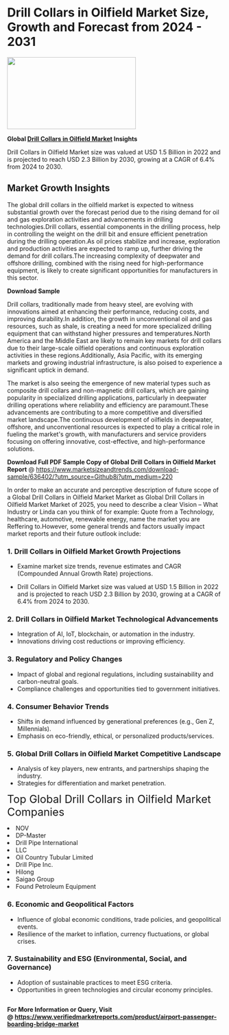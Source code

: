 <H1>Drill Collars in Oilfield Market Size, Growth and Forecast from 2024 - 2031</H1><img class="aligncenter size-medium wp-image-584254" src="https://thirdeyenews.in/wp-content/uploads/2024/09/Global-Market-Research-300x168.jpeg" alt="" width="300" height="168" /><p><strong>Global&nbsp;<a href="https://www.marketsizeandtrends.com/download-sample/636402/?utm_source=Github8j?utm_medium=220">Drill Collars in Oilfield Market</a> Insights</strong></p><p>Drill Collars in Oilfield Market size was valued at USD 1.5 Billion in 2022 and is projected to reach USD 2.3 Billion by 2030, growing at a CAGR of 6.4% from 2024 to 2030.</p><p><h2>Market Growth Insights</h2> <p>The global drill collars in the oilfield market is expected to witness substantial growth over the forecast period due to the rising demand for oil and gas exploration activities and advancements in drilling technologies.Drill collars, essential components in the drilling process, help in controlling the weight on the drill bit and ensure efficient penetration during the drilling operation.As oil prices stabilize and increase, exploration and production activities are expected to ramp up, further driving the demand for drill collars.The increasing complexity of deepwater and offshore drilling, combined with the rising need for high-performance equipment, is likely to create significant opportunities for manufacturers in this sector.</p> <p><strong>Download Sample</strong></p> <p>Drill collars, traditionally made from heavy steel, are evolving with innovations aimed at enhancing their performance, reducing costs, and improving durability.In addition, the growth in unconventional oil and gas resources, such as shale, is creating a need for more specialized drilling equipment that can withstand higher pressures and temperatures.North America and the Middle East are likely to remain key markets for drill collars due to their large-scale oilfield operations and continuous exploration activities in these regions.Additionally, Asia Pacific, with its emerging markets and growing industrial infrastructure, is also poised to experience a significant uptick in demand.</p> <p>The market is also seeing the emergence of new material types such as composite drill collars and non-magnetic drill collars, which are gaining popularity in specialized drilling applications, particularly in deepwater drilling operations where reliability and efficiency are paramount.These advancements are contributing to a more competitive and diversified market landscape.The continuous development of oilfields in deepwater, offshore, and unconventional resources is expected to play a critical role in fueling the market's growth, with manufacturers and service providers focusing on offering innovative, cost-effective, and high-performance solutions.</p> <p><span class=""><strong>Download Full PDF Sample Copy of Global Drill Collars in Oilfield Market Report</strong> @ <a href="https://www.marketsizeandtrends.com/download-sample/636402/?utm_source=Github8j?utm_medium=220" target="_blank">https://www.marketsizeandtrends.com/download-sample/636402/?utm_source=Github8j?utm_medium=220</a></span></p><p>In order to make an accurate and perceptive description of future scope of a Global&nbsp;Drill Collars in Oilfield Market Market as Global&nbsp;Drill Collars in Oilfield Market Market of 2025, you need to describe a clear Vision &ndash; What Industry or Linda can you think of for example: Quote from a Technology, healthcare, automotive, renewable energy, name the market you are Reffering to.However, some general trends and factors usually impact market reports and their future outlook include:</p><h3>1.&nbsp;<strong>Drill Collars in Oilfield Market Growth Projections</strong></h3><ul><li>Examine market size trends, revenue estimates and CAGR (Compounded Annual Growth Rate) projections.</li><li><p>Drill Collars in Oilfield Market size was valued at USD 1.5 Billion in 2022 and is projected to reach USD 2.3 Billion by 2030, growing at a CAGR of 6.4% from 2024 to 2030.</p></li></ul><h3>2.&nbsp;<strong>Drill Collars in Oilfield Market Technological Advancements</strong></h3><ul><li>Integration of AI, IoT, blockchain, or automation in the industry.</li><li>Innovations driving cost reductions or improving efficiency.</li></ul><h3>3.&nbsp;<strong>Regulatory and Policy Changes</strong></h3><ul><li>Impact of global and regional regulations, including sustainability and carbon-neutral goals.</li><li>Compliance challenges and opportunities tied to government initiatives.</li></ul><h3>4.&nbsp;<strong>Consumer Behavior Trends</strong></h3><ul><li>Shifts in demand influenced by generational preferences (e.g., Gen Z, Millennials).</li><li>Emphasis on eco-friendly, ethical, or personalized products/services.</li></ul><h3>5.&nbsp;<strong>Global Drill Collars in Oilfield Market Competitive Landscape</strong></h3><ul><li>Analysis of key players, new entrants, and partnerships shaping the industry.</li><li>Strategies for differentiation and market penetration.</li></ul><p data-pm-slice="1 1 []"><span style="color: inherit; font-family: inherit; font-size: 25px;">Top Global Drill Collars in Oilfield Market Companies</span></p><div class="" data-test-id=""><p><li>NOV</li><li> DP-Master</li><li> Drill Pipe International</li><li> LLC</li><li> Oil Country Tubular Limited</li><li> Drill Pipe Inc.</li><li> Hilong</li><li> Saigao Group</li><li> Found Petroleum Equipment</li></p></div><h3>6.&nbsp;<strong>Economic and Geopolitical Factors</strong></h3><ul><li>Influence of global economic conditions, trade policies, and geopolitical events.</li><li>Resilience of the market to inflation, currency fluctuations, or global crises.</li></ul><h3>7.&nbsp;<strong>Sustainability and ESG (Environmental, Social, and Governance)</strong></h3><ul><li>Adoption of sustainable practices to meet ESG criteria.</li><li>Opportunities in green technologies and circular economy principles.</li></ul><h2><strong style="font-size: 14px;">For More Information or Query, Visit @&nbsp;</strong><a style="background-color: #ffffff; font-size: 14px;" href="https://www.marketsizeandtrends.com/report/drill-collars-in-oilfield-market/" target="_blank">https://www.verifiedmarketreports.com/product/airport-passenger-boarding-bridge-market</a></h2>